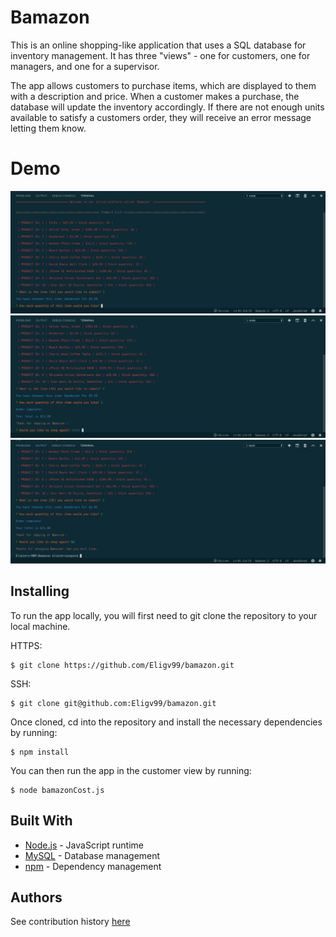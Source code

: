 # Bamazon

This is an online shopping-like application that uses a SQL database for inventory management. It has three "views" - one for customers, one for managers, and one for a supervisor.

The app allows customers to purchase items, which are displayed to them with a description and price. When a customer makes a purchase, the database will update the inventory accordingly. If there are not enough units available to satisfy a customers order, they will receive an error message letting them know.

# Demo

![alt text](images/first.png "Introduction")
![alt text](images/second.png "User choice")
![alt text](images/third.png "Conclusion")

## Installing

To run the app locally, you will first need to git clone the repository to your local machine. 

HTTPS:
````
$ git clone https://github.com/Eligv99/bamazon.git
````
SSH:
````
$ git clone git@github.com:Eligv99/bamazon.git
````

Once cloned, cd into the repository and install the necessary dependencies by running:
````
$ npm install
````

You can then run the app in the customer view by running:
````
$ node bamazonCost.js
````

## Built With

* [Node.js](https://nodejs.org/en/) - JavaScript runtime
* [MySQL](https://www.mysql.com/) - Database management
* [npm](https://www.npmjs.com/) - Dependency management


## Authors
See contribution history [here](https://github.com/Eligv99/bamazon/graphs/contributors)
